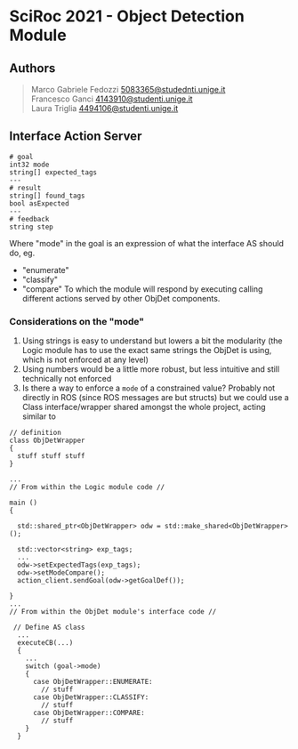 # SciRoc 2021 - Object Detection Module

## Authors

> Marco Gabriele Fedozzi <5083365@studednti.unige.it>  
> Francesco Ganci <4143910@studenti.unige.it>  
> Laura Triglia <4494106@studenti.unige.it>  

## Interface Action Server

```
# goal
int32 mode
string[] expected_tags
---
# result
string[] found_tags
bool asExpected
---
# feedback
string step
```

Where "mode" in the goal is an expression of what the interface AS should do, eg.
- "enumerate"
- "classify"
- "compare"
To which the module will respond by executing calling different actions served by other ObjDet components.

### Considerations on the "mode"

1. Using strings is easy to understand but lowers a bit the modularity (the Logic module has to use the exact same strings the ObjDet is using, which is not enforced at any level)
2. Using numbers would be a little more robust, but less intuitive and still technically not enforced
3. Is there a way to enforce a `mode` of a constrained value? Probably not directly in ROS (since ROS messages are but structs) but we could use a Class interface/wrapper shared amongst the whole project, acting similar to
```
// definition
class ObjDetWrapper
{
  stuff stuff stuff
}

...
// From within the Logic module code //

main ()
{
 
  std::shared_ptr<ObjDetWrapper> odw = std::make_shared<ObjDetWrapper>();
  
  std::vector<string> exp_tags;
  ...
  odw->setExpectedTags(exp_tags);
  odw->setModeCompare();
  action_client.sendGoal(odw->getGoalDef());

}
...
// From within the ObjDet module's interface code //

 // Define AS class
  ...
  executeCB(...)
  {
    ...
    switch (goal->mode)
    {
      case ObjDetWrapper::ENUMERATE:
        // stuff
      case ObjDetWrapper::CLASSIFY:
        // stuff
      case ObjDetWrapper::COMPARE:
        // stuff
    }
  }
```
